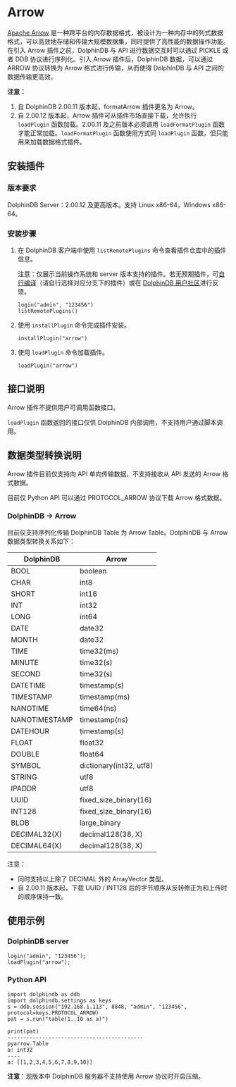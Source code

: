 # Arrow

[Apache Arrow](https://arrow.apache.org/) 是一种跨平台的内存数据格式，被设计为一种内存中的列式数据格式，可以高效地存储和传输大规模数据集，同时提供了高性能的数据操作功能。在引入 Arrow 插件之前，DolphinDB 与 API 进行数据交互时可以通过 PICKLE 或者 DDB 协议进行序列化。引入 Arrow 插件后，DolphinDB 数据，可以通过 ARROW 协议转换为 Arrow 格式进行传输，从而使得 DolphinDB 与 API 之间的数据传输更高效。

**注意：**

1. 自 DolphinDB 2.00.11 版本起，formatArrow 插件更名为 Arrow。
2. 自 2.00.12 版本起，Arrow 插件可从插件市场直接下载，允许执行 `loadPlugin` 函数加载。2.00.11 及之前版本必须调用 `loadFormatPlugin` 函数才能正常加载。`loadFormatPlugin` 函数使用方式同 `loadPlugin` 函数，但只能用来加载数据格式插件。

## 安装插件

### 版本要求

DolphinDB Server：2.00.12 及更高版本。支持 Linux x86-64，Windows x86-64。

### 安装步骤

1. 在 DolphinDB 客户端中使用 `listRemotePlugins` 命令查看插件仓库中的插件信息。

   注意：仅展示当前操作系统和 server 版本支持的插件。若无预期插件，可[自行编译](https://gitee.com/dolphindb/DolphinDBPlugin)（请自行选择对应分支下的插件）或在 [DolphinDB 用户社区](https://ask.dolphindb.cn/)进行反馈。

   ```
   login("admin", "123456")
   listRemotePlugins()
   ```
2. 使用 `installPlugin` 命令完成插件安装。

   ```
   installPlugin("arrow")
   ```
3. 使用 `loadPlugin` 命令加载插件。

   ```
   loadPlugin("arrow")
   ```

## 接口说明

Arrow 插件不提供用户可调用函数接口。

`loadPlugin` 函数返回的接口仅供 DolphinDB 内部调用，不支持用户通过脚本调用。

## 数据类型转换说明

Arrow 插件目前仅支持向 API 单向传输数据，不支持接收从 API 发送的 Arrow 格式数据。

目前仅 Python API 可以通过 PROTOCOL\_ARROW 协议下载 Arrow 格式数据。

### DolphinDB → Arrow

目前仅支持序列化传输 DolphinDB Table 为 Arrow Table。DolphinDB 与 Arrow 数据类型转换关系如下：

| **DolphinDB** | **Arrow** |
| --- | --- |
| BOOL | boolean |
| CHAR | int8 |
| SHORT | int16 |
| INT | int32 |
| LONG | int64 |
| DATE | date32 |
| MONTH | date32 |
| TIME | time32(ms) |
| MINUTE | time32(s) |
| SECOND | time32(s) |
| DATETIME | timestamp(s) |
| TIMESTAMP | timestamp(ms) |
| NANOTIME | time64(ns) |
| NANOTIMESTAMP | timestamp(ns) |
| DATEHOUR | timestamp(s) |
| FLOAT | float32 |
| DOUBLE | float64 |
| SYMBOL | dictionary(int32, utf8) |
| STRING | utf8 |
| IPADDR | utf8 |
| UUID | fixed\_size\_binary(16) |
| INT128 | fixed\_size\_binary(16) |
| BLOB | large\_binary |
| DECIMAL32(X) | decimal128(38, X) |
| DECIMAL64(X) | decimal128(38, X) |

注意：

* 同时支持以上除了 DECIMAL 外的 ArrayVector 类型。
* 自 2.00.11 版本起，下载 UUID / INT128 后的字节顺序从反转修正为和上传时的顺序保持一致。

## 使用示例

### DolphinDB server

```
login("admin", "123456");
loadPlugin("arrow");
```

### Python API

```
import dolphindb as ddb
import dolphindb.settings as keys
s = ddb.session("192.168.1.113", 8848, "admin", "123456", protocol=keys.PROTOCOL_ARROW)
pat = s.run("table(1..10 as a)")

print(pat)
-------------------------------------------
pyarrow.Table
a: int32
----
a: [[1,2,3,4,5,6,7,8,9,10]]
```

**注意**：现版本中 DolphinDB 服务器不支持使用 Arrow 协议时开启压缩。

